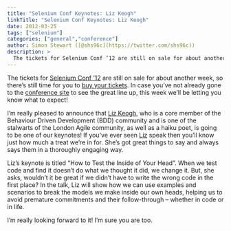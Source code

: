 ```yaml
---
title: "Selenium Conf Keynotes: Liz Keogh"
linkTitle: "Selenium Conf Keynotes: Liz Keogh"
date: 2012-03-25
tags: ["selenium"]
categories: ["general","conference"]
author: Simon Stewart ([@shs96c](https://twitter.com/shs96c))
description: >
  The tickets for Selenium Conf ’12 are still on sale for about another week, so there’s still time for you to buy your tickets.
---
```


The tickets for [Selenium Conf ’12](http://www.seleniumconf.org/) are still on sale for about another week, so there’s still time for you to [buy your tickets](http://www.seleniumconf.org/tickets/). In case you’ve not already gone to the [conference site](http://www.seleniumconf.org) to see the great line up, this week we’ll be letting you know what to expect!

I’m really pleased to announce that [Liz Keogh](http://lunivore.com/), who is a core member of the Behaviour Driven Development (BDD) community and is one of the stalwarts of the London Agile community, as well as a haiku poet, is going to be one of our keynotes! If you’ve ever seen [Liz](https://twitter.com/#!/lunivore) speak then you’ll know just how much a treat we’re in for. She’s got great things to say and always says them in a thoroughly engaging way.

Liz’s keynote is titled “How to Test the Inside of Your Head”. When we test code and find it doesn’t do what we thought it did, we change it. But, she asks, wouldn’t it be great if we didn’t have to write the wrong code in the first place? In the talk, Liz will show how we can use examples and scenarios to break the models we make inside our own heads, helping us to avoid premature commitments and their follow-through – whether in code or in life.

I’m really looking forward to it! I’m sure you are too.